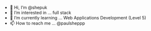 - 👋 Hi, I’m @shepuk
- 👀 I’m interested in ... full stack
- 🌱 I’m currently learning ... Web Applications Development (Level 5)
- 📫 How to reach me ... @paulsheppp

<!---
shepuk/shepuk is a ✨ special ✨ repository because its `README.md` (this file) appears on your GitHub profile.
You can click the Preview link to take a look at your changes.
--->
